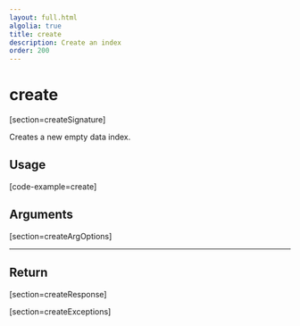 ```yaml
---
layout: full.html
algolia: true
title: create
description: Create an index
order: 200
---
```


# create

[section=createSignature]

Creates a new empty data index.

## Usage

[code-example=create]

## Arguments

[section=createArgOptions]

---

## Return

[section=createResponse]

[section=createExceptions]
